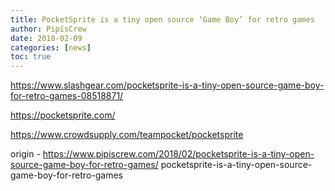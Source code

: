 ```yaml
---
title: PocketSprite is a tiny open source ‘Game Boy’ for retro games
author: PipisCrew
date: 2018-02-09
categories: [news]
toc: true
---
```


https://www.slashgear.com/pocketsprite-is-a-tiny-open-source-game-boy-for-retro-games-08518871/

https://pocketsprite.com/

https://www.crowdsupply.com/teampocket/pocketsprite

origin - https://www.pipiscrew.com/2018/02/pocketsprite-is-a-tiny-open-source-game-boy-for-retro-games/ pocketsprite-is-a-tiny-open-source-game-boy-for-retro-games